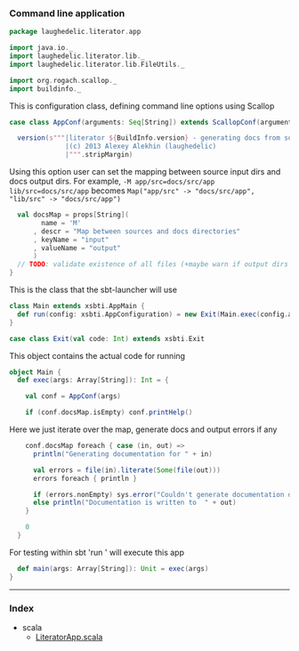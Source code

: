### Command line application

```scala
package laughedelic.literator.app

import java.io._
import laughedelic.literator.lib._
import laughedelic.literator.lib.FileUtils._

import org.rogach.scallop._
import buildinfo._
```

This is configuration class, defining command line options using Scallop

```scala
case class AppConf(arguments: Seq[String]) extends ScallopConf(arguments) {

  version(s"""|literator ${BuildInfo.version} - generating docs from sources
              |(c) 2013 Alexey Alekhin (laughedelic)
              |""".stripMargin)
```

 Using this option user can set the mapping between source input dirs and 
 docs output dirs. For example,
 `-M app/src=docs/src/app lib/src=docs/src/app`
 becomes
 `Map("app/src" -> "docs/src/app", "lib/src" -> "docs/src/app")`


```scala
  val docsMap = props[String](
        name = 'M'
      , descr = "Map between sources and docs directories"
      , keyName = "input"
      , valueName = "output"
      )
  // TODO: validate existence of all files (+maybe warn if output dirs are not empty)
}
```

This is the class that the sbt-launcher will use

```scala
class Main extends xsbti.AppMain {
  def run(config: xsbti.AppConfiguration) = new Exit(Main.exec(config.arguments))
}

case class Exit(val code: Int) extends xsbti.Exit
```

This object contains the actual code for running

```scala
object Main {
  def exec(args: Array[String]): Int = {

    val conf = AppConf(args)

    if (conf.docsMap.isEmpty) conf.printHelp()
```

Here we just iterate over the map, generate docs and output errors if any

```scala
    conf.docsMap foreach { case (in, out) =>
      println("Generating documentation for " + in)

      val errors = file(in).literate(Some(file(out)))
      errors foreach { println }

      if (errors.nonEmpty) sys.error("Couldn't generate documentation due to parsing errors")
      else println("Documentation is written to  " + out)
    }

    0
  }
```

For testing within sbt 'run <args>' will execute this app

```scala
  def main(args: Array[String]): Unit = exec(args)
}

```


------

### Index

+ scala
  + [LiteratorApp.scala][LiteratorApp.scala]

[LiteratorApp.scala]: LiteratorApp.scala.md